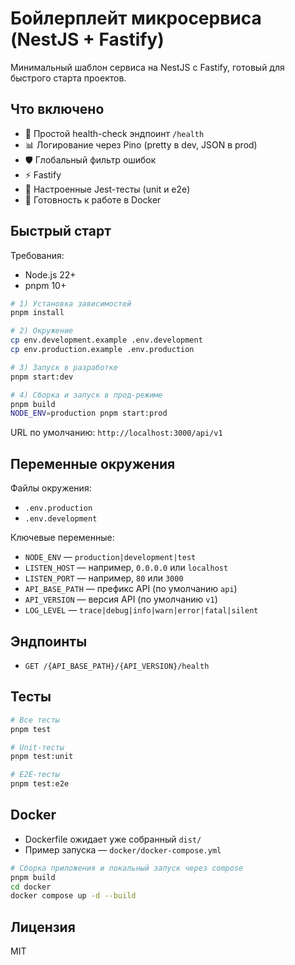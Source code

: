 # Бойлерплейт микросервиса (NestJS + Fastify)

Минимальный шаблон сервиса на NestJS с Fastify, готовый для быстрого старта проектов.

## Что включено

- 🏥 Простой health-check эндпоинт `/health`
- 📊 Логирование через Pino (pretty в dev, JSON в prod)
- 🛡️ Глобальный фильтр ошибок
- ⚡ Fastify
- 🧪 Настроенные Jest-тесты (unit и e2e)
- 🐳 Готовность к работе в Docker

## Быстрый старт

Требования:

- Node.js 22+
- pnpm 10+

```bash
# 1) Установка зависимостей
pnpm install

# 2) Окружение
cp env.development.example .env.development
cp env.production.example .env.production

# 3) Запуск в разработке
pnpm start:dev

# 4) Сборка и запуск в прод-режиме
pnpm build
NODE_ENV=production pnpm start:prod
```

URL по умолчанию: `http://localhost:3000/api/v1`

## Переменные окружения

Файлы окружения:

- `.env.production`
- `.env.development`

Ключевые переменные:

- `NODE_ENV` — `production|development|test`
- `LISTEN_HOST` — например, `0.0.0.0` или `localhost`
- `LISTEN_PORT` — например, `80` или `3000`
- `API_BASE_PATH` — префикс API (по умолчанию `api`)
- `API_VERSION` — версия API (по умолчанию `v1`)
- `LOG_LEVEL` — `trace|debug|info|warn|error|fatal|silent`

## Эндпоинты

- `GET /{API_BASE_PATH}/{API_VERSION}/health`

## Тесты

```bash
# Все тесты
pnpm test

# Unit-тесты
pnpm test:unit

# E2E-тесты
pnpm test:e2e
```

## Docker

- Dockerfile ожидает уже собранный `dist/`
- Пример запуска — `docker/docker-compose.yml`

```bash
# Сборка приложения и локальный запуск через compose
pnpm build
cd docker
docker compose up -d --build
```

## Лицензия

MIT
